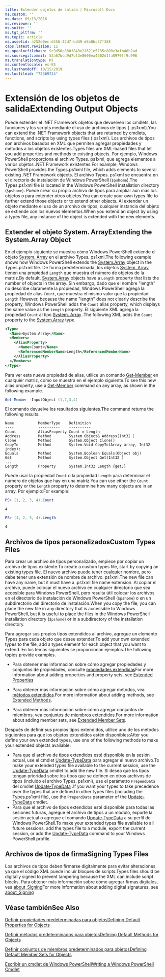 ```yaml
---
title: Extender objetos de salida | Microsoft Docs
ms.custom: ''
ms.date: 09/13/2016
ms.reviewer: ''
ms.suite: ''
ms.tgt_pltfrm: ''
ms.topic: article
ms.assetid: a252e0ec-d456-42d7-bd49-d6b8bc57f388
caps.latest.revision: 11
ms.openlocfilehash: 9c9d50c880f843e21621e5735c800e3afb48b2ad
ms.sourcegitcommit: 52a67bcd9d7bf3e8600ea4302d1fa8970ff9c998
ms.translationtype: MT
ms.contentlocale: es-ES
ms.lasthandoff: 10/15/2019
ms.locfileid: "72369724"
---
```

# <a name="extending-output-objects"></a><span data-ttu-id="54bd0-102">Extensión de los objetos de salida</span><span class="sxs-lookup"><span data-stu-id="54bd0-102">Extending Output Objects</span></span>

<span data-ttu-id="54bd0-103">Puede extender el .NET Framework objetos que devuelven los cmdlets, las funciones y los scripts mediante el uso de archivos de tipos (. ps1xml).</span><span class="sxs-lookup"><span data-stu-id="54bd0-103">You can extend the .NET Framework objects that are returned by cmdlets, functions, and scripts by using types files (.ps1xml).</span></span> <span data-ttu-id="54bd0-104">Los archivos de tipos son archivos basados en XML que permiten agregar propiedades y métodos a los objetos existentes.</span><span class="sxs-lookup"><span data-stu-id="54bd0-104">Types files are XML-based files that let you add properties and methods to existing objects.</span></span> <span data-ttu-id="54bd0-105">Por ejemplo, Windows PowerShell proporciona el archivo Types. ps1xml, que agrega elementos a varios objetos .NET Framework existentes.</span><span class="sxs-lookup"><span data-stu-id="54bd0-105">For example, Windows PowerShell provides the Types.ps1xml file, which adds elements to several existing .NET Framework objects.</span></span> <span data-ttu-id="54bd0-106">El archivo Types. ps1xml se encuentra en el directorio de instalación de Windows PowerShell (`$pshome`).</span><span class="sxs-lookup"><span data-stu-id="54bd0-106">The Types.ps1xml file is located in the Windows PowerShell installation directory (`$pshome`).</span></span> <span data-ttu-id="54bd0-107">Puede crear su propio archivo de tipos para ampliar aún más los objetos o para extender otros objetos.</span><span class="sxs-lookup"><span data-stu-id="54bd0-107">You can create your own types file to further extend those objects or to extend other objects.</span></span> <span data-ttu-id="54bd0-108">Al extender un objeto mediante el uso de un archivo de tipos, cualquier instancia del objeto se extiende con los nuevos elementos.</span><span class="sxs-lookup"><span data-stu-id="54bd0-108">When you extend an object by using a types file, any instance of the object is extended with the new elements.</span></span>

## <a name="extending-the-systemarray-object"></a><span data-ttu-id="54bd0-109">Extender el objeto System. Array</span><span class="sxs-lookup"><span data-stu-id="54bd0-109">Extending the System.Array Object</span></span>

<span data-ttu-id="54bd0-110">En el ejemplo siguiente se muestra cómo Windows PowerShell extiende el objeto [System. Array](/dotnet/api/System.Array) en el archivo Types. ps1xml.</span><span class="sxs-lookup"><span data-stu-id="54bd0-110">The following example shows how Windows PowerShell extends the [System.Array](/dotnet/api/System.Array) object in the Types.ps1xml file.</span></span> <span data-ttu-id="54bd0-111">De forma predeterminada, los objetos [System. Array](/dotnet/api/System.Array) tienen una propiedad `Length` que muestra el número de objetos de la matriz.</span><span class="sxs-lookup"><span data-stu-id="54bd0-111">By default, [System.Array](/dotnet/api/System.Array) objects have a `Length` property that lists the number of objects in the array.</span></span> <span data-ttu-id="54bd0-112">Sin embargo, dado que el nombre "length" no describe claramente la propiedad, Windows PowerShell agrega la propiedad de alias `Count`, que muestra el mismo valor que la propiedad `Length`.</span><span class="sxs-lookup"><span data-stu-id="54bd0-112">However, because the name "length" does not clearly describe the property, Windows PowerShell adds the `Count` alias property, which displays the same value as the `Length` property.</span></span> <span data-ttu-id="54bd0-113">El siguiente XML agrega la propiedad `Count` al tipo [System. Array](/dotnet/api/System.Array) .</span><span class="sxs-lookup"><span data-stu-id="54bd0-113">The following XML adds the `Count` property to the [System.Array](/dotnet/api/System.Array) type.</span></span>

```xml
<Type>
  <Name>System.Array</Name>
  <Members>
    <AliasProperty>
      <Name>Count</Name>
      <ReferencedMemberName>Length</ReferencedMemberName>
    </AliasProperty>
  </Members>
</Type>

```

<span data-ttu-id="54bd0-114">Para ver esta nueva propiedad de alias, utilice un comando [Get-Member](/powershell/module/Microsoft.PowerShell.Utility/Get-Member) en cualquier matriz, como se muestra en el ejemplo siguiente.</span><span class="sxs-lookup"><span data-stu-id="54bd0-114">To see this new alias property, use a [Get-Member](/powershell/module/Microsoft.PowerShell.Utility/Get-Member) command on any array, as shown in the following example.</span></span>

```powershell
Get-Member -InputObject (1,2,3,4)
```

<span data-ttu-id="54bd0-115">El comando devuelve los resultados siguientes.</span><span class="sxs-lookup"><span data-stu-id="54bd0-115">The command returns the following results.</span></span>
```output
Name           MemberType    Definition
----           ----------    ----------
Count          AliasProperty Count = Length
Address        Method        System.Object& Address(Int32 )
Clone          Method        System.Object Clone()
CopyTo         Method        System.Void CopyTo(Array array, Int32 index):
Equals         Method        System.Boolean Equals(Object obj)
Get            Method        System.Object Get(Int32 )
...
Length         Property      System.Int32 Length {get;}
```
<span data-ttu-id="54bd0-116">Puede usar la propiedad `Count` o la propiedad `Length` para determinar el número de objetos que hay en una matriz.</span><span class="sxs-lookup"><span data-stu-id="54bd0-116">You can use either the `Count` property or the `Length` property to determine how many objects are in an array.</span></span> <span data-ttu-id="54bd0-117">Por ejemplo:</span><span class="sxs-lookup"><span data-stu-id="54bd0-117">For example:</span></span>

```powershell
PS> (1, 2, 3, 4).Count
```

```output
4
```

```powershell
PS> (1, 2, 3, 4).Length
```

```output
4
```

## <a name="custom-types-files"></a><span data-ttu-id="54bd0-118">Archivos de tipos personalizados</span><span class="sxs-lookup"><span data-stu-id="54bd0-118">Custom Types Files</span></span>

<span data-ttu-id="54bd0-119">Para crear un archivo de tipos personalizado, empiece por copiar un archivo de tipos existente.</span><span class="sxs-lookup"><span data-stu-id="54bd0-119">To create a custom types file, start by copying an existing types file.</span></span> <span data-ttu-id="54bd0-120">El nuevo archivo puede tener cualquier nombre, pero debe tener una extensión de nombre de archivo. ps1xml.</span><span class="sxs-lookup"><span data-stu-id="54bd0-120">The new file can have any name, but it must have a .ps1xml file name extension.</span></span> <span data-ttu-id="54bd0-121">Al copiar el archivo, puede colocar el nuevo archivo en cualquier directorio que sea accesible para Windows PowerShell, pero resulta útil colocar los archivos en el directorio de instalación de Windows PowerShell (`$pshome`) o en un subdirectorio del directorio de instalación.</span><span class="sxs-lookup"><span data-stu-id="54bd0-121">When you copy the file, you can place the new file in any directory that is accessible to Windows PowerShell, but it is useful to place the files in the Windows PowerShell installation directory (`$pshome`) or in a subdirectory of the installation directory.</span></span>

<span data-ttu-id="54bd0-122">Para agregar sus propios tipos extendidos al archivo, agregue un elemento Types para cada objeto que desee extender.</span><span class="sxs-lookup"><span data-stu-id="54bd0-122">To add your own extended types to the file, add a types element for each object that you want to extend.</span></span> <span data-ttu-id="54bd0-123">En los temas siguientes se proporcionan ejemplos.</span><span class="sxs-lookup"><span data-stu-id="54bd0-123">The following topics provide examples.</span></span>

- <span data-ttu-id="54bd0-124">Para obtener más información sobre cómo agregar propiedades y conjuntos de propiedades, consulte [propiedades extendidas](./extending-properties-for-objects.md)</span><span class="sxs-lookup"><span data-stu-id="54bd0-124">For more information about adding properties and property sets, see [Extended Properties](./extending-properties-for-objects.md)</span></span>

- <span data-ttu-id="54bd0-125">Para obtener más información sobre cómo agregar métodos, vea [métodos extendidos](./defining-default-methods-for-objects.md).</span><span class="sxs-lookup"><span data-stu-id="54bd0-125">For more information about adding methods, see [Extended Methods](./defining-default-methods-for-objects.md).</span></span>

- <span data-ttu-id="54bd0-126">Para obtener más información sobre cómo agregar conjuntos de miembros, vea [conjuntos de miembros extendidos](./defining-default-member-sets-for-objects.md).</span><span class="sxs-lookup"><span data-stu-id="54bd0-126">For more information about adding member sets, see [Extended Member Sets](./defining-default-member-sets-for-objects.md).</span></span>

<span data-ttu-id="54bd0-127">Después de definir sus propios tipos extendidos, utilice uno de los métodos siguientes para que los objetos extendidos estén disponibles:</span><span class="sxs-lookup"><span data-stu-id="54bd0-127">After you define your own extended types, use one of the following methods to make your extended objects available:</span></span>

- <span data-ttu-id="54bd0-128">Para que el archivo de tipos extendidos esté disponible en la sesión actual, use el cmdlet [Update-TypeData](/powershell/module/Microsoft.PowerShell.Utility/Update-TypeData) para agregar el nuevo archivo.</span><span class="sxs-lookup"><span data-stu-id="54bd0-128">To make your extended types file available to the current session, use the [Update-TypeData](/powershell/module/Microsoft.PowerShell.Utility/Update-TypeData) cmdlet to add the new file.</span></span> <span data-ttu-id="54bd0-129">Si desea que los tipos tengan prioridad sobre los tipos que se definen en otros archivos de tipos (incluido el archivo Types. ps1xml), use el parámetro `PrependData` del cmdlet [Update-TypeData](/powershell/module/Microsoft.PowerShell.Utility/Update-TypeData) .</span><span class="sxs-lookup"><span data-stu-id="54bd0-129">If you want your types to take precedence over the types that are defined in other types files (including the Types.ps1xml file), use the `PrependData` parameter of the [Update-TypeData](/powershell/module/Microsoft.PowerShell.Utility/Update-TypeData) cmdlet.</span></span>
- <span data-ttu-id="54bd0-130">Para que el archivo de tipos extendidos esté disponible para todas las sesiones futuras, agregue el archivo de tipos a un módulo, exporte la sesión actual o agregue el comando [Update-TypeData](/powershell/module/Microsoft.PowerShell.Utility/Update-TypeData) a su perfil de Windows PowerShell.</span><span class="sxs-lookup"><span data-stu-id="54bd0-130">To make your extended types file available to all future sessions, add the types file to a module, export the current session, or add the [Update-TypeData](/powershell/module/Microsoft.PowerShell.Utility/Update-TypeData) command to your Windows PowerShell profile.</span></span>

## <a name="signing-types-files"></a><span data-ttu-id="54bd0-131">Archivos de tipos de firma</span><span class="sxs-lookup"><span data-stu-id="54bd0-131">Signing Types Files</span></span>

<span data-ttu-id="54bd0-132">Los archivos de tipos deben firmarse digitalmente para evitar alteraciones, ya que el código XML puede incluir bloques de scripts.</span><span class="sxs-lookup"><span data-stu-id="54bd0-132">Types files should be digitally signed to prevent tampering because the XML can include script blocks.</span></span> <span data-ttu-id="54bd0-133">Para obtener más información sobre cómo agregar firmas digitales, vea [about_Signing](/powershell/module/microsoft.powershell.core/about/about_signing)</span><span class="sxs-lookup"><span data-stu-id="54bd0-133">For more information about adding digital signatures, see [about_Signing](/powershell/module/microsoft.powershell.core/about/about_signing)</span></span>

## <a name="see-also"></a><span data-ttu-id="54bd0-134">Véase también</span><span class="sxs-lookup"><span data-stu-id="54bd0-134">See Also</span></span>

[<span data-ttu-id="54bd0-135">Definir propiedades predeterminadas para objetos</span><span class="sxs-lookup"><span data-stu-id="54bd0-135">Defining Default Properties for Objects</span></span>](./extending-properties-for-objects.md)

[<span data-ttu-id="54bd0-136">Definir métodos predeterminados para objetos</span><span class="sxs-lookup"><span data-stu-id="54bd0-136">Defining Default Methods for Objects</span></span>](./defining-default-methods-for-objects.md)

[<span data-ttu-id="54bd0-137">Definir conjuntos de miembros predeterminados para objetos</span><span class="sxs-lookup"><span data-stu-id="54bd0-137">Defining Default Member Sets for Objects</span></span>](./defining-default-member-sets-for-objects.md)

[<span data-ttu-id="54bd0-138">Escribir un cmdlet de Windows PowerShell</span><span class="sxs-lookup"><span data-stu-id="54bd0-138">Writing a Windows PowerShell Cmdlet</span></span>](./writing-a-windows-powershell-cmdlet.md)
